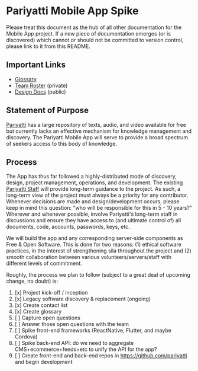 # Pariyatti Mobile App Spike

Please treat this document as the hub of all other documentation for the Mobile App project. If a new piece of documentation emerges (or is discovered) which cannot or should not be committed to version control, please link to it from this README.


## Important Links

- [Glossary](https://github.com/Pariyatti/pariyatti-mobile-app-spike/blob/master/GLOSSARY.md)
- [Team Roster](https://drive.google.com/drive/folders/1RTAw2izD3m9hb79DJE2uu-4qepFby0px?usp=sharing) (private)
- [Design Docs](https://drive.google.com/drive/folders/1Iga6z-5tndLJ411XG5ibimLwNC5VZDVv?usp=sharing) (public)


## Statement of Purpose

[Pariyatti](https://www.pariyatti.org) has a large repository of texts, audio, and video available for free but currently lacks an effective mechanism for knowledge management and discovery. The Pariyatti Mobile App will serve to provide a broad spectrum of seekers access to this body of knowledge.


## Process

The App has thus far followed a highly-distributed mode of discovery, design, project management, operations, and development. The existing [Pariyatti Staff](https://pariyatti.org/About#section4) will provide long-term guidance to the project. As such, a long-term view of the project must always be a priority for any contributor. Whenever decisions are made and design/development occurs, please keep in mind this question: "who will be responsible for this in 5 - 10 years?" Wherever and whenever possible, involve Pariyatti's long-term staff in discussions and ensure they have access to (and ultimate control of) all documents, code, accounts, passwords, keys, etc.

We will build the app and any corresponding server-side components as Free & Open Software. This is done for two reasons: (1) ethical software practices, in the interest of strengthening sila throughout the project and (2) smooth collaboration between various volunteers/servers/staff with different levels of commitment.

Roughly, the process we plan to follow (subject to a great deal of upcoming change, no doubt) is:

1. [x] Project kick-off / inception
2. [x] Legacy software discovery & replacement (ongoing)
3. [x] Create contact list
4. [x] Create glossary
5. [ ] Capture open questions
6. [ ] Answer those open questions with the team
7. [ ] Spike front-end frameworks (ReactNative, Flutter, and maybe Cordova)
8. [ ] Spike back-end API: do we need to aggregate CMS+ecommerce+feeds+etc to unify the API for the app?
9. [ ] Create front-end and back-end repos in https://github.com/pariyatti and begin development
